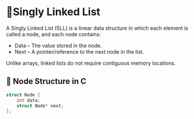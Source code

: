 # 🔹Singly Linked List

A Singly Linked List (SLL) is a linear data structure in which each element is called a node, and each node contains:
* Data – The value stored in the node.
* Next – A pointer/reference to the next node in the list. <br>

Unlike arrays, linked lists do not require contiguous memory locations.

## 🔹 Node Structure in C
```c
struct Node {
    int data;
    struct Node* next;
};
```
